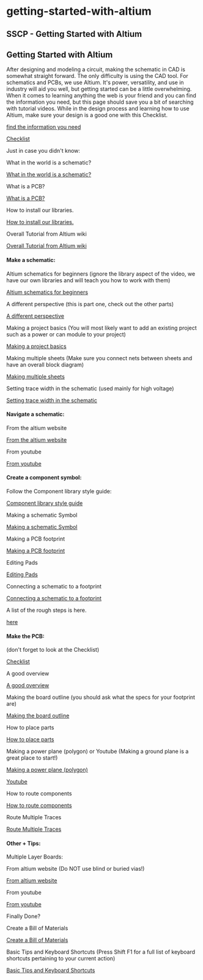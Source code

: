 # getting-started-with-altium

## SSCP - Getting Started with Altium

## Getting Started with Altium

After designing and modeling a circuit, making the schematic in CAD is somewhat straight forward. The only difficulty is using the CAD tool. For schematics and PCBs, we use Altium. It's power, versatility, and use in industry will aid you well, but getting started can be a little overwhelming. When it comes to learning anything the web is your friend and you can find the information you need, but this page should save you a bit of searching with tutorial videos. While in the design process and learning how to use Altium, make sure your design is a good one with this Checklist.

[find the information you need](http://www.altium.com/training/en/training-videos.cfm#,0)

[Checklist](../../../../../../stanford.edu/testduplicationsscp/home/sscp-2012-2013/electrical-2012-2013/electrical-administation/board-design-guidelines/)

Just in case you didn't know:

What in the world is a schematic?&#x20;

[What in the world is a schematic?](http://www.youtube.com/watch?v=9cps7Q_IrX0)

What is a PCB?

[What is a PCB?](http://en.wikipedia.org/wiki/Printed_circuit_board)

How to install our libraries.

[How to install our libraries.](../../../../../../stanford.edu/testduplicationsscp/home/sscp-2012-2013/electrical-2012-2013/electrical-fundamentals/installing-altium-libraries/)

Overall Tutorial from Altium wiki

[Overall Tutorial from Altium wiki](http://wiki.altium.com/display/ADOH/Tutorial+-+Getting+Started+with+PCB+Design)

#### Make a schematic:

Altium schematics for beginners (ignore the library aspect of the video, we have our own libraries and will teach you how to work with them)

[Altium schematics for beginners](http://www.youtube.com/watch?v=Y7PY1nBtImk\&feature=plcp\&context=C31fd84fUDOEgsToPDskLZW-XWqlLXYxZZ7xqrukJq)

A different perspective (this is part one, check out the other parts)

[A different perspective](http://www.youtube.com/watch?v=TTr7_SN2b8Y)

Making a project basics (You will most likely want to add an existing project such as a power or can module to your project)

[Making a project basics](http://videos.altium.com/trainingcenter/player.html?ep=1033)

Making multiple sheets (Make sure you connect nets between sheets and have an overall block diagram)

[Making multiple sheets](http://videos.altium.com/trainingcenter/player.html?ep=1021)

Setting trace width in the schematic (used mainly for high voltage)

[Setting trace width in the schematic](http://videos.altium.com/trainingcenter/player.html?ep=1017)

#### Navigate a schematic:

From the altium website

[From the altium website](http://videos.altium.com/trainingcenter/player.html?ep=1018)

From youtube

[From youtube](http://www.youtube.com/watch?v=hew6bPADJZ0\&feature=plcp\&context=C3afe0cfUDOEgsToPDskIfEoCAW4Ulp0UCV2N9eXg1)

#### Create a component symbol:

Follow the Component library style guide:

[Component library style guide](../../../../../../stanford.edu/testduplicationsscp/home/sscp-2012-2013/electrical-2012-2013/design-references/component-library-style-guide/)

Making a schematic Symbol

[Making a schematic Symbol](http://videos.altium.com/trainingcenter/player.html?ep=1044)

Making a PCB footprint

[Making a PCB footprint](http://videos.altium.com/trainingcenter/player.html?ep=1043)

Editing Pads

[Editing Pads](http://videos.altium.com/trainingcenter/player.html?ep=1011)

Connecting a schematic to a footprint

[Connecting a schematic to a footprint](http://videos.altium.com/trainingcenter/player.html?ep=1050)

A list of the rough steps is here.

[here](../../../../../../stanford.edu/testduplicationsscp/home/sscp-2012-2013/electrical-2012-2013/electrical-fundamentals/making-schematic-symbol-steps/)

#### Make the PCB:&#x20;

(don't forget to look at the Checklist)

[Checklist](../../../../../../stanford.edu/testduplicationsscp/home/sscp-2012-2013/electrical-2012-2013/electrical-administation/board-design-guidelines/)

A good overview

[A good overview](http://www.youtube.com/watch?v=9u0Fzpb0yZU\&feature=plcp\&context=C30e8116UDOEgsToPDskJ09L5VakLX6tzsWWRkOl9p)

Making the board outline (you should ask what the specs for your footprint are)

[Making the board outline](http://videos.altium.com/trainingcenter/player.html?ep=1048)

How to place parts

[How to place parts](http://videos.altium.com/trainingcenter/player.html?ep=1036)

Making a power plane (polygon) or Youtube (Making a ground plane is a great place to start!)

[Making a power plane (polygon)](http://videos.altium.com/trainingcenter/player.html?ep=1009)

[Youtube](http://www.youtube.com/watch?v=pg6l02Rinos\&feature=plcp\&context=C30b1cc7UDOEgsToPDskK8YnGwyQSzd_wMZgyXo6Dg)

How to route components

[How to route components](http://www.altium.com/training/en/training-videos.cfm#,0,0,1037)

Route Multiple Traces

[Route Multiple Traces](http://videos.altium.com/trainingcenter/player.html?ep=1010)

#### Other + Tips:

Multiple Layer Boards:

From altium website (Do NOT use blind or buried vias!)

[From altium website](http://videos.altium.com/trainingcenter/player.html?ep=1022)

From youtube

[From youtube](http://www.youtube.com/watch?v=OaefGeQrRkA\&feature=plcp\&context=C36cef86UDOEgsToPDskIX1Hn1oBMeuZ8SFzqD8uv1)

Finally Done?

Create a Bill of Materials

[Create a Bill of Materials](http://videos.altium.com/trainingcenter/player.html?ep=1050)

Basic Tips and Keyboard Shortcuts (Press Shift F1 for a full list of keyboard shortcuts pertaining to your current action)

[Basic Tips and Keyboard Shortcuts](http://www.johnstowers.co.nz/blog/index.php/reference/altium-designer-tips/)
